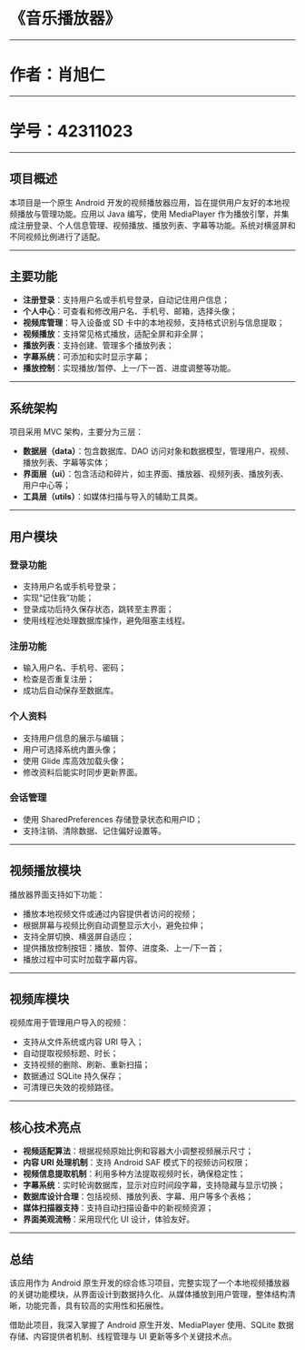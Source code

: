 # 《音乐播放器》
---
# 作者：肖旭仁  
---
# 学号：42311023  
---

## 项目概述

本项目是一个原生 Android 开发的视频播放器应用，旨在提供用户友好的本地视频播放与管理功能。应用以 Java 编写，使用 MediaPlayer 作为播放引擎，并集成注册登录、个人信息管理、视频播放、播放列表、字幕等功能。系统对横竖屏和不同视频比例进行了适配。

---

## 主要功能

- **注册登录**：支持用户名或手机号登录，自动记住用户信息；
- **个人中心**：可查看和修改用户名、手机号、邮箱，选择头像；
- **视频库管理**：导入设备或 SD 卡中的本地视频，支持格式识别与信息提取；
- **视频播放**：支持常见格式播放，适配全屏和非全屏；
- **播放列表**：支持创建、管理多个播放列表；
- **字幕系统**：可添加和实时显示字幕；
- **播放控制**：实现播放/暂停、上一/下一首、进度调整等功能。

---

## 系统架构

项目采用 MVC 架构，主要分为三层：

- **数据层（data）**：包含数据库、DAO 访问对象和数据模型，管理用户、视频、播放列表、字幕等实体；
- **界面层（ui）**：包含活动和碎片，如主界面、播放器、视频列表、播放列表、用户中心等；
- **工具层（utils）**：如媒体扫描与导入的辅助工具类。

---

## 用户模块

### 登录功能

- 支持用户名或手机号登录；
- 实现“记住我”功能；
- 登录成功后持久保存状态，跳转至主界面；
- 使用线程池处理数据库操作，避免阻塞主线程。

### 注册功能

- 输入用户名、手机号、密码；
- 检查是否重复注册；
- 成功后自动保存至数据库。

### 个人资料

- 支持用户信息的展示与编辑；
- 用户可选择系统内置头像；
- 使用 Glide 库高效加载头像；
- 修改资料后能实时同步更新界面。

### 会话管理

- 使用 SharedPreferences 存储登录状态和用户ID；
- 支持注销、清除数据、记住偏好设置等。

---

## 视频播放模块

播放器界面支持如下功能：

- 播放本地视频文件或通过内容提供者访问的视频；
- 根据屏幕与视频比例自动调整显示大小，避免拉伸；
- 支持全屏切换、横竖屏自适应；
- 提供播放控制按钮：播放、暂停、进度条、上一/下一首；
- 播放过程中可实时加载字幕内容。

---

## 视频库模块

视频库用于管理用户导入的视频：

- 支持从文件系统或内容 URI 导入；
- 自动提取视频标题、时长；
- 支持视频的删除、刷新、重新扫描；
- 数据通过 SQLite 持久保存；
- 可清理已失效的视频路径。

---

## 核心技术亮点

- **视频适配算法**：根据视频原始比例和容器大小调整视频展示尺寸；
- **内容 URI 处理机制**：支持 Android SAF 模式下的视频访问权限；
- **视频信息提取机制**：利用多种方法提取视频时长，确保稳定性；
- **字幕系统**：实时轮询数据库，显示对应时间段字幕，支持隐藏与显示切换；
- **数据库设计合理**：包括视频、播放列表、字幕、用户等多个表格；
- **媒体扫描器支持**：支持自动扫描设备中的新视频资源；
- **界面美观流畅**：采用现代化 UI 设计，体验友好。

---

## 总结

该应用作为 Android 原生开发的综合练习项目，完整实现了一个本地视频播放器的关键功能模块，从界面设计到数据持久化、从媒体播放到用户管理，整体结构清晰，功能完善，具有较高的实用性和拓展性。

借助此项目，我深入掌握了 Android 原生开发、MediaPlayer 使用、SQLite 数据存储、内容提供者机制、线程管理与 UI 更新等多个关键技术点。
